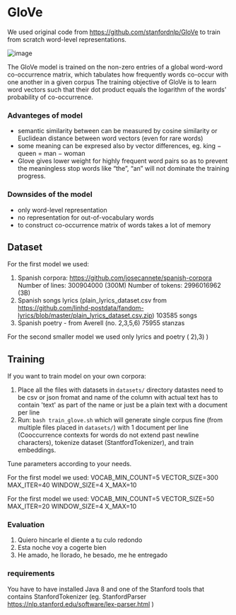 # GloVe

We used original code from https://github.com/stanfordnlp/GloVe to train from scratch word-level representations.

![image](https://user-images.githubusercontent.com/83391529/118666099-2d4eb180-b7f3-11eb-96c6-3ab00c781403.png)

The GloVe model is trained on the non-zero entries of a global word-word co-occurrence matrix, which tabulates how frequently words co-occur with one another in a given corpus
The training objective of GloVe is to learn word vectors such that their dot product equals the logarithm of the words' probability of co-occurrence.

### Advanteges of model
- semantic similarity between can be measured by cosine similarity or Euclidean distance between word vectors (even for rare words)
- some meaning can be expresed also by vector differences, eg. king − queen = man − woman
- Glove gives lower weight for highly frequent word pairs so as to prevent the meaningless stop words like “the”, “an” will not dominate the training progress.

### Downsides of the model
- only word-level representation
- no representation for out-of-vocabulary words
- to construct co-occurrence matrix of words takes a lot of memory

## Dataset

For the first model we used:
1) Spanish corpora: https://github.com/josecannete/spanish-corpora
Number of lines: 300904000 (300M)
Number of tokens: 2996016962 (3B)
2) Spanish songs lyrics (plain_lyrics_dataset.csv from https://github.com/linhd-postdata/fandom-lyrics/blob/master/plain_lyrics_dataset.csv.zip)
103585 songs
3) Spanish poetry - from Averell (no. 2,3,5,6)
75955 stanzas

For the second smaller model we used only lyrics and poetry ( 2),3) )

## Training

If you want to train model on your own corpora:
1. Place all the files with datasets in `datasets/` directory
  datastes need to be csv or json fromat and name of the column with actual text has to contain 'text' as part of the name or just be a plain text with a document per line 
2. Run:
  `bash train_glove.sh`
  which will generate single corpus fine (from multiple files placed in `datasets/`) with 1 document per line (Cooccurrence contexts for words do not extend past newline characters), tokenize dataset (StantfordTokenizer), and train embeddings.

Tune parameters according to your needs. 

For the first model we used:
VOCAB_MIN_COUNT=5
VECTOR_SIZE=300
MAX_ITER=40
WINDOW_SIZE=4
X_MAX=10

For the first model we used:
VOCAB_MIN_COUNT=5
VECTOR_SIZE=50
MAX_ITER=20
WINDOW_SIZE=4
X_MAX=10

### Evaluation

1. Quiero hincarle el diente a tu culo redondo
2. Esta noche voy a cogerte bien
3. He amado, he llorado, he besado, me he entregado


### requirements

You have to have installed Java 8 and one of the Stanford tools that contains StanfordTokenizer (eg. StanfordParser https://nlp.stanford.edu/software/lex-parser.html )



